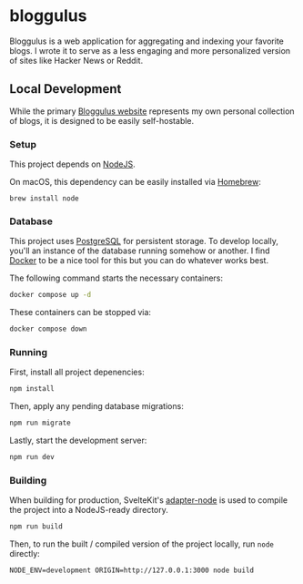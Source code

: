 # bloggulus

Bloggulus is a web application for aggregating and indexing your favorite blogs.
I wrote it to serve as a less engaging and more personalized version of sites like Hacker News or Reddit.

## Local Development

While the primary [Bloggulus website](https://bloggulus.com) represents my own personal collection of blogs, it is designed to be easily self-hostable.

### Setup

This project depends on [NodeJS](https://nodejs.org/en).

On macOS, this dependency can be easily installed via [Homebrew](https://brew.sh/):

```
brew install node
```

### Database

This project uses [PostgreSQL](https://www.postgresql.org/) for persistent storage.
To develop locally, you'll an instance of the database running somehow or another.
I find [Docker](https://www.docker.com/) to be a nice tool for this but you can do whatever works best.

The following command starts the necessary containers:

```bash
docker compose up -d
```

These containers can be stopped via:

```bash
docker compose down
```

### Running

First, install all project depenencies:

```bash
npm install
```

Then, apply any pending database migrations:

```bash
npm run migrate
```

Lastly, start the development server:

```bash
npm run dev
```

### Building

When building for production, SvelteKit's [adapter-node](https://svelte.dev/docs/kit/adapter-node) is used to compile the project into a NodeJS-ready directory.

```bash
npm run build
```

Then, to run the built / compiled version of the project locally, run `node` directly:

```
NODE_ENV=development ORIGIN=http://127.0.0.1:3000 node build
```
